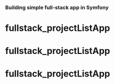 ### Building simple full-stack app in Symfony
# fullstack_projectListApp
# fullstack_projectListApp
# fullstack_projectListApp
